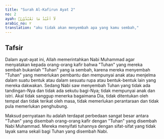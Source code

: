 ```yaml
---
title: "Surah Al-Kafirun Ayat 2"
no: 2
ayah: لَآ اَعْبُدُ مَا تَعْبُدُوْنَۙ
arabic_no: ٢
translation: "aku tidak akan menyembah apa yang kamu sembah,"
---
```


## Tafsir

Dalam ayat-ayat ini, Allah memerintahkan Nabi Muhammad agar menyatakan kepada orang-orang kafir bahwa "Tuhan" yang mereka sembah bukanlah "Tuhan" yang ia sembah, karena mereka menyembah "Tuhan" yang memerlukan pembantu dan mempunyai anak atau menjelma dalam suatu bentuk atau dalam sesuatu rupa atau bentuk-bentuk lain yang mereka dakwakan. Sedang Nabi saw menyembah Tuhan yang tidak ada tandingan-Nya dan tidak ada sekutu bagi-Nya; tidak mempunyai anak dan istri. Akal tidak sanggup menerka bagaimana Dia, tidak ditentukan oleh tempat dan tidak terikat oleh masa, tidak memerlukan perantaraan dan tidak pula memerlukan penghubung.

Maksud pernyataan itu adalah terdapat perbedaan sangat besar antara "Tuhan" yang disembah orang-orang kafir dengan "Tuhan" yang disembah Nabi Muhammad. Mereka menyifati tuhannya dengan sifat-sifat yang tidak layak sama sekali bagi Tuhan yang disembah Nabi.